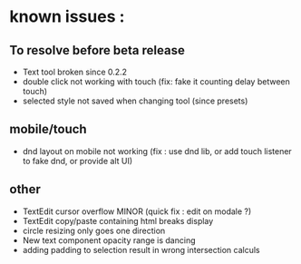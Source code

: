 # known issues :

## To resolve before beta release

- Text tool broken since 0.2.2
- double click not working with touch (fix: fake it counting delay between touch)
- selected style not saved when changing tool (since presets)

## mobile/touch

- dnd layout on mobile not working (fix : use dnd lib, or add touch listener to fake dnd, or provide alt UI)

## other

- TextEdit cursor overflow MINOR (quick fix : edit on modale ?)
- TextEdit copy/paste containing html breaks display
- circle resizing only goes one direction
- New text component opacity range is dancing
- adding padding to selection result in wrong intersection calculs
